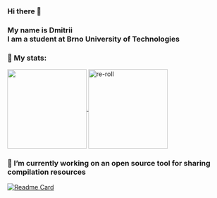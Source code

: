 ### Hi there 👋 <br/>

### My name is Dmitrii<br/>I am a student at Brno University of Technologies</p>

### 🤔 My stats:

<a href="https://github.com/anuraghazra/github-readme-stats">
  <img height=180 align="center" src="https://github-readme-stats.vercel.app/api?username=re-roll&theme=transparent" />
</a>
<a href="https://github.com/anuraghazra/convoychat">
  <img height=180 align="center" src="https://github-readme-streak-stats.herokuapp.com/?user=re-roll&theme=transparent" alt="re-roll" />
</a>

<p></p>

### 🔭 I’m currently working on an open source tool for sharing compilation resources
[![Readme Card](https://github-readme-stats.vercel.app/api/pin/?username=Cheloved&repo=dist-compile&theme=transparent)](https://github.com/cheloved/dist-compile)

<!--
**re-roll/re-roll** is a ✨ _special_ ✨ repository because its `README.md` (this file) appears on your GitHub profile.

Here are some ideas to get you started:

- 🔭 I’m currently working on ...
- 🌱 I’m currently learning ...
- 👯 I’m looking to collaborate on ...
- 🤔 I’m looking for help with ...
- 💬 Ask me about ...
- 📫 How to reach me: ...
- 😄 Pronouns: ...
- ⚡ Fun fact: ...
-->

